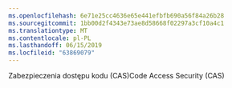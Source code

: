 ```yaml
---
ms.openlocfilehash: 6e71e25cc4636e65e441efbfb690a56f84a26b28
ms.sourcegitcommit: 1bb00d2f4343e73ae8d58668f02297a3cf10a4c1
ms.translationtype: MT
ms.contentlocale: pl-PL
ms.lasthandoff: 06/15/2019
ms.locfileid: "63869079"
---
```

<span data-ttu-id="808b5-101">Zabezpieczenia dostępu kodu (CAS)</span><span class="sxs-lookup"><span data-stu-id="808b5-101">Code Access Security (CAS)</span></span>